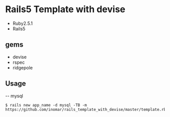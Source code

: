 # Rails5 Template with devise

- Ruby2.5.1
- Rails5

## gems
- devise
- rspec
- ridgepole

## Usage

-- mysql

```
$ rails new app_name -d mysql -TB -m https://github.com/inomar/rails_template_with_devise/master/template.rb
```
